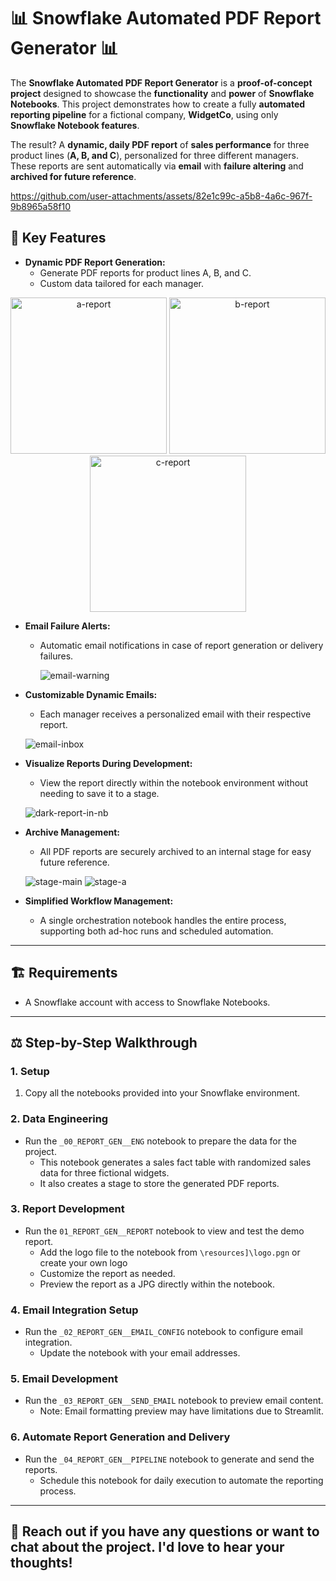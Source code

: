 # 📊 Snowflake Automated PDF Report Generator 📊

The **Snowflake Automated PDF Report Generator** is a **proof-of-concept project** designed to showcase the **functionality** and **power** of **Snowflake Notebooks**. This project demonstrates how to create a fully **automated reporting pipeline** for a fictional company, **WidgetCo**, using only **Snowflake Notebook features**.

The result? A **dynamic, daily PDF report** of **sales performance** for three product lines (**A, B, and C**), personalized for three different managers. These reports are sent automatically via **email** with **failure altering** and **archived for future reference**.


https://github.com/user-attachments/assets/82e1c99c-a5b8-4a6c-967f-9b8965a58f10

## 🔧 Key Features

- **Dynamic PDF Report Generation:**
  - Generate PDF reports for product lines A, B, and C.
  - Custom data tailored for each manager.

<p align="center">
  <img src="https://github.com/user-attachments/assets/d4057c0c-a6c4-4d00-be3a-9c079fcf37f9" alt="a-report" width="250"/>
  <img src="https://github.com/user-attachments/assets/a7840e76-a568-4b48-864d-8c8e0e0de551" alt="b-report" width="250"/>
  <img src="https://github.com/user-attachments/assets/7d0ddca8-c6da-41bb-8e83-3558f9815dd8" alt="c-report" width="250"/>
</p>

- **Email Failure Alerts:**
  - Automatic email notifications in case of report generation or delivery failures.
 
    ![email-warning](https://github.com/user-attachments/assets/d7b3bab4-b21f-4787-9da6-1bbc8ddf0301)

- **Customizable Dynamic Emails:**
  - Each manager receives a personalized email with their respective report.

  ![email-inbox](https://github.com/user-attachments/assets/147dc1f2-707e-4a83-8515-367768585c8e)

- **Visualize Reports During Development:**
  - View the report directly within the notebook environment without needing to save it to a stage.

  ![dark-report-in-nb](https://github.com/user-attachments/assets/5b776e32-e7ce-40d3-9fab-1dc803497914)

- **Archive Management:**
  - All PDF reports are securely archived to an internal stage for easy future reference.

  ![stage-main](https://github.com/user-attachments/assets/497eead9-d850-4355-88cb-ce82eebead3d)
  ![stage-a](https://github.com/user-attachments/assets/8e054d94-2a86-4fe7-942a-e112f38dd753)

- **Simplified Workflow Management:**
  - A single orchestration notebook handles the entire process, supporting both ad-hoc runs and scheduled automation.

---

## 🏗️ Requirements

- A Snowflake account with access to Snowflake Notebooks.

---

## ⚖️ Step-by-Step Walkthrough

### 1. Setup
1. Copy all the notebooks provided into your Snowflake environment.

### 2. Data Engineering
- Run the `_00_REPORT_GEN__ENG` notebook to prepare the data for the project.
  - This notebook generates a sales fact table with randomized sales data for three fictional widgets.
  - It also creates a stage to store the generated PDF reports.

### 3. Report Development
- Run the `01_REPORT_GEN__REPORT` notebook to view and test the demo report.
  - Add the logo file to the notebook from `\resources]\logo.pgn` or create your own logo
  - Customize the report as needed.
  - Preview the report as a JPG directly within the notebook.

### 4. Email Integration Setup
- Run the `_02_REPORT_GEN__EMAIL_CONFIG` notebook to configure email integration.
  - Update the notebook with your email addresses.

### 5. Email Development
- Run the `_03_REPORT_GEN__SEND_EMAIL` notebook to preview email content.
  - Note: Email formatting preview may have limitations due to Streamlit.

### 6. Automate Report Generation and Delivery
- Run the `_04_REPORT_GEN__PIPELINE` notebook to generate and send the reports.
  - Schedule this notebook for daily execution to automate the reporting process.

---

## 🚀 Reach out if you have any questions or want to chat about the project. I'd love to hear your thoughts!
